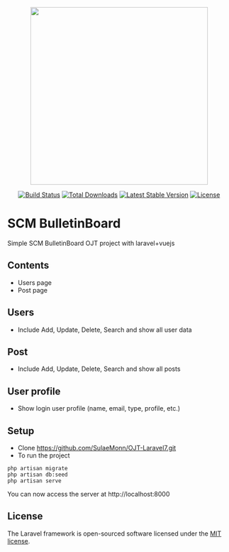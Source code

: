 <p align="center"><img src="https://res.cloudinary.com/dtfbvvkyp/image/upload/v1566331377/laravel-logolockup-cmyk-red.svg" width="400"></p>

<p align="center">
<a href="https://travis-ci.org/laravel/framework"><img src="https://travis-ci.org/laravel/framework.svg" alt="Build Status"></a>
<a href="https://packagist.org/packages/laravel/framework"><img src="https://poser.pugx.org/laravel/framework/d/total.svg" alt="Total Downloads"></a>
<a href="https://packagist.org/packages/laravel/framework"><img src="https://poser.pugx.org/laravel/framework/v/stable.svg" alt="Latest Stable Version"></a>
<a href="https://packagist.org/packages/laravel/framework"><img src="https://poser.pugx.org/laravel/framework/license.svg" alt="License"></a>
</p>

# SCM BulletinBoard
  Simple SCM BulletinBoard OJT project with laravel+vuejs

## Contents
* Users page
* Post page

## Users
* Include Add, Update, Delete, Search and show all user data 

## Post
* Include Add, Update, Delete, Search and show all posts

## User profile
* Show login user profile (name, email, type, profile, etc.)

## Setup
* Clone https://github.com/SulaeMonn/OJT-Laravel7.git
* To run the project
```
php artisan migrate
php artisan db:seed
php artisan serve
```
You can now access the server at http://localhost:8000


## License

The Laravel framework is open-sourced software licensed under the [MIT license](https://opensource.org/licenses/MIT).
